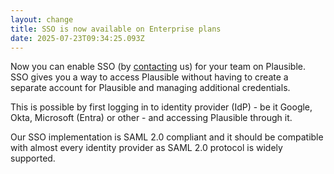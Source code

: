```yaml
---
layout: change
title: SSO is now available on Enterprise plans
date: 2025-07-23T09:34:25.093Z
---
```

N﻿ow you can enable SSO (by [contacting](https://plausible.io/contact) us) for your team on Plausible. SSO gives you a way to access Plausible without having to create a separate account for Plausible and managing additional credentials. 

This is possible by first logging in to identity provider (IdP) - be it Google, Okta, Microsoft (Entra) or other - and accessing Plausible through it.

Our SSO implementation is SAML 2.0 compliant and it should be compatible with almost every identity provider as SAML 2.0 protocol is widely supported.